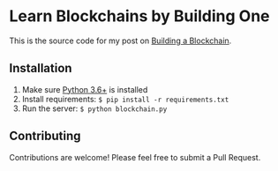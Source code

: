 # Learn Blockchains by Building One

This is the source code for my post on [Building a Blockchain](https://medium.com/p/117428612f46). 

## Installation

1. Make sure [Python 3.6+](https://www.python.org/downloads/) is installed
1. Install requirements: `$ pip install -r requirements.txt`
1. Run the server: `$ python blockchain.py`

## Contributing

Contributions are welcome! Please feel free to submit a Pull Request.

